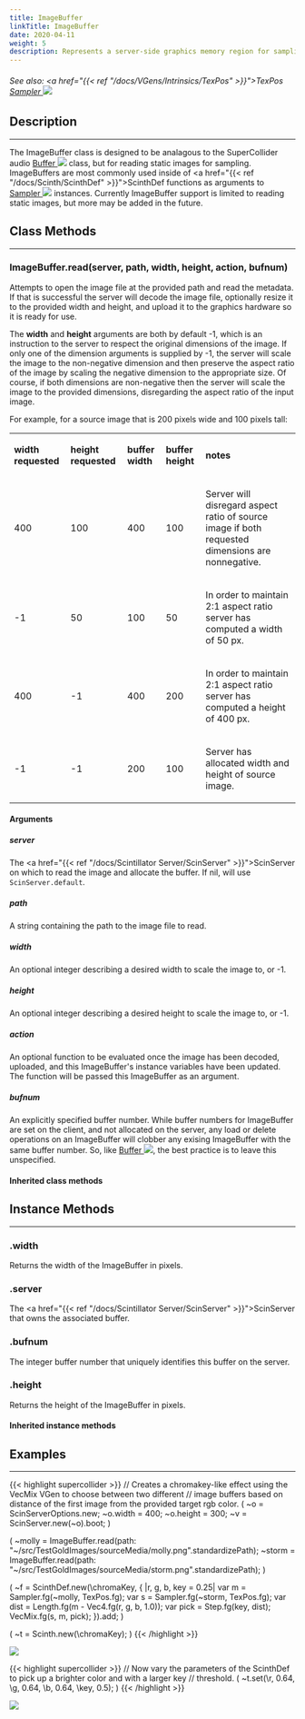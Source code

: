 ```yaml
---
title: ImageBuffer
linkTitle: ImageBuffer
date: 2020-04-11
weight: 5
description: Represents a server-side graphics memory region for sampling static images.
---
```

<!-- generated file, please edit the original .schelp file(in the Scintillator repository) and then run schelpToMarkDown.scdscript to regenerate. -->
###### See also: <a href="{{< ref "/docs/VGens/Intrinsics/TexPos" >}}">TexPos</a> <a href="https://doc.sccode.org/Classes/Sampler.html">Sampler <img src="/images/external-link.svg" class="one-liner"></a> 



## Description
---



The ImageBuffer class is designed to be analagous to the SuperCollider audio <a href="https://doc.sccode.org/Classes/Buffer.html">Buffer <img src="/images/external-link.svg" class="one-liner"></a> class, but for reading static images for sampling. ImageBuffers are most commonly used inside of <a href="{{< ref "/docs/Scinth/ScinthDef" >}}">ScinthDef</a> functions as arguments to <a href="https://doc.sccode.org/Classes/Sampler.html">Sampler <img src="/images/external-link.svg" class="one-liner"></a> instances. Currently ImageBuffer support is limited to reading static images, but more may be added in the future.



## Class Methods
---



### ImageBuffer.read(server, path, width, height, action, bufnum)



Attempts to open the image file at the provided path and read the metadata. If that is successful the server will decode the image file, optionally resize it to the provided width and height, and upload it to the graphics hardware so it is ready for use.



The <strong>width</strong> and <strong>height</strong> arguments are both by default -1, which is an instruction to the server to respect the original dimensions of the image. If only one of the dimension arguments is supplied by -1, the server will scale the image to the non-negative dimension and then preserve the aspect ratio of the image by scaling the negative dimension to the appropriate size. Of course, if both dimensions are non-negative then the server will scale the image to the provided dimensions, disregarding the aspect ratio of the input image.



For example, for a source image that is 200 pixels wide and 100 pixels tall:


<table>
<tr><td>

<strong>width requested</strong>

</td><td>

<strong>height requested</strong>

</td><td>

<strong>buffer width</strong>

</td><td>

<strong>buffer height</strong>

</td><td>

<strong>notes</strong>

</td></tr>
<tr><td>

400

</td><td>

100

</td><td>

400

</td><td>

100

</td><td>

Server will disregard aspect ratio of source image if both requested dimensions are nonnegative.

</td></tr>
<tr><td>

-1

</td><td>

50

</td><td>

100

</td><td>

50

</td><td>

In order to maintain 2:1 aspect ratio server has computed a width of 50 px.

</td></tr>
<tr><td>

400

</td><td>

-1

</td><td>

400

</td><td>

200

</td><td>

In order to maintain 2:1 aspect ratio server has computed a height of 400 px.

</td></tr>
<tr><td>

-1

</td><td>

-1

</td><td>

200

</td><td>

100

</td><td>

Server has allocated width and height of source image.

</td></tr>

</table>


#### Arguments

##### server



The <a href="{{< ref "/docs/Scintillator Server/ScinServer" >}}">ScinServer</a> on which to read the image and allocate the buffer. If nil, will use <code>ScinServer.default</code>.



##### path



A string containing the path to the image file to read.



##### width



An optional integer describing a desired width to scale the image to, or -1.



##### height



An optional integer describing a desired height to scale the image to, or -1.



##### action



An optional function to be evaluated once the image has been decoded, uploaded, and this ImageBuffer's instance variables have been updated. The function will be passed this ImageBuffer as an argument.



##### bufnum



An explicitly specified buffer number. While buffer numbers for ImageBuffer are set on the client, and not allocated on the server, any load or delete operations on an ImageBuffer will clobber any exising ImageBuffer with the same buffer number. So, like <a href="https://doc.sccode.org/Classes/Buffer.html">Buffer <img src="/images/external-link.svg" class="one-liner"></a>, the best practice is to leave this unspecified.





#### Inherited class methods



## Instance Methods
---



### .width



Returns the width of the ImageBuffer in pixels.



### .server



The <a href="{{< ref "/docs/Scintillator Server/ScinServer" >}}">ScinServer</a> that owns the associated buffer.



### .bufnum



The integer buffer number that uniquely identifies this buffer on the server.



### .height



Returns the height of the ImageBuffer in pixels.



#### Inherited instance methods



## Examples
---



{{< highlight supercollider >}}
// Creates a chromakey-like effect using the VecMix VGen to choose between two different
// image buffers based on distance of the first image from the provided target rgb color.
(
~o = ScinServerOptions.new;
~o.width = 400;
~o.height = 300;
~v = ScinServer.new(~o).boot;
)

(
~molly = ImageBuffer.read(path: "~/src/TestGoldImages/sourceMedia/molly.png".standardizePath);
~storm = ImageBuffer.read(path: "~/src/TestGoldImages/sourceMedia/storm.png".standardizePath);
)

(
~f = ScinthDef.new(\chromaKey, { |r, g, b, key = 0.25|
    var m = Sampler.fg(~molly, TexPos.fg);
    var s = Sampler.fg(~storm, TexPos.fg);
    var dist = Length.fg(m - Vec4.fg(r, g, b, 1.0));
    var pick = Step.fg(key, dist);
    VecMix.fg(s, m, pick);
}).add;
)

(
~t = Scinth.new(\chromaKey);
)
{{< /highlight >}}

<img src="/images/schelp/ImageBufferA.png" />

{{< highlight supercollider >}}
// Now vary the parameters of the ScinthDef to pick up a brighter color and with a larger key
// threshold.
(
~t.set(\r, 0.64, \g, 0.64, \b, 0.64, \key, 0.5);
)
{{< /highlight >}}

<img src="/images/schelp/ImageBufferB.png" />



